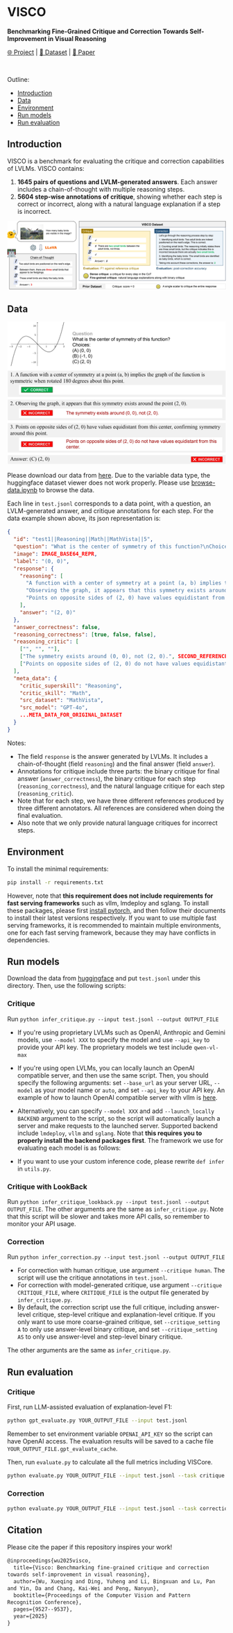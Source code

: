 # VISCO

**Benchmarking Fine-Grained Critique and Correction Towards Self-Improvement in Visual Reasoning**

[🌐 Project](https://visco-benchmark.github.io/) | [🤗 Dataset](https://huggingface.co/datasets/uclanlp/VISCO) | [📖 Paper](https://arxiv.org/abs/2412.02172)

<br/>

Outline:
* [Introduction](#introduction)
* [Data](#data)
* [Environment](#environment)
* [Run models](#run-models)
* [Run evaluation](#run-evaluation)

## Introduction

VISCO is a benchmark for evaluating the critique and correction capabilities of LVLMs. VISCO contains:
1. **1645 pairs of questions and LVLM-generated answers**. Each answer includes a chain-of-thought with multiple reasoning steps.
2. **5604 step-wise annotations of critique**, showing whether each step is correct or incorrect, along with a natural language explanation if a step is incorrect.

![Overview](static/teaser.jpg)

## Data

![Example](static/examples.1.jpg)

Please download our data from [here](https://huggingface.co/datasets/uclanlp/VISCO). Due to the variable data type, the huggingface dataset viewer does not work properly. Please use [browse-data.ipynb](browse-data.ipynb) to browse the data. 

Each line in `test.jsonl` corresponds to a data point, with a question, an LVLM-generated answer, and critique annotations for each step. For the data example shown above, its json representation is:
```json
{
  "id": "test1||Reasoning||Math||MathVista||5",
  "question": "What is the center of symmetry of this function?\nChoices:\n(A) (0, 0)\n(B) (-1, 0)\n(C) (2, 0)",
  "image": IMAGE_BASE64_REPR,
  "label": "(0, 0)",
  "response": {
    "reasoning": [
      "A function with a center of symmetry at a point (a, b) implies the graph of the function is symmetric when rotated 180 degrees about this point.",
      "Observing the graph, it appears that this symmetry exists around the point (2, 0).",
      "Points on opposite sides of (2, 0) have values equidistant from this center, confirming symmetry around this point."
    ],
    "answer": "(2, 0)"
  },
  "answer_correctness": false,
  "reasoning_correctness": [true, false, false],
  "reasoning_critic": [
    ["", "", ""],
    ["The symmetry exists around (0, 0), not (2, 0).", SECOND_REFERENCE, THIRD_REFERENCE],
    ["Points on opposite sides of (2, 0) do not have values equidistant from this center.", SECOND_REFERENCE, THIRD_REFERENCE],
  ],
  "meta_data": {
    "critic_superskill": "Reasoning",
    "critic_skill": "Math",
    "src_dataset": "MathVista",
    "src_model": "GPT-4o",
    ...META_DATA_FOR_ORIGINAL_DATASET
  }
}
```

Notes:
* The field `response` is the answer generated by LVLMs. It includes a chain-of-thought (field `reasoning`) and the final answer (field `answer`).
* Annotations for critique include three parts: the binary critique for final answer (`answer_correctness`), the binary critique for each step (`reasoning_correctness`), and the natural language critique for each step (`reasoning_critic`).
* Note that for each step, we have three different references produced by three different annotators. All references are considered when doing the final evaluation.
* Also note that we only provide natural language critiques for incorrect steps.

## Environment

To install the minimal requirements:
```bash
pip install -r requirements.txt
```

However, note that **this requirement does not include requirements for fast serving frameworks** such as vllm, lmdeploy and sglang. To install these packages, please first [install pytorch](https://pytorch.org/get-started/locally/), and then follow their documents to install their latest versions respectively. If you want to use multiple fast serving frameworks, it is recommended to maintain multiple environments, one for each fast serving framework, because they may have conflicts in dependencies.

## Run models

Download the data from [huggingface](https://huggingface.co/datasets/uclanlp/VISCO) and put `test.jsonl` under this directory. Then, use the following scripts:

### Critique

Run `python infer_critique.py --input test.jsonl --output OUTPUT_FILE`

* If you're using proprietary LVLMs such as OpenAI, Anthropic and Gemini models, use `--model XXX` to specify the model and use `--api_key` to provide your API key. The proprietary models we test include `qwen-vl-max`
* If you're using open LVLMs, you can locally launch an OpenAI compatible server, and then use the same script. Then, you should specify the following arguments: set `--base_url` as your server URL, `--model` as your model name or `auto`, and set `--api_key` to your API key. An example of how to launch OpenAI compatible server with vllm is [here](https://docs.vllm.ai/en/latest/serving/openai_compatible_server.html).
* Alternatively, you can specify `--model XXX` and add `--launch_locally BACKEND` argument to the script, so the script will automatically launch a server and make requests to the launched server. Supported backend include `lmdeploy`, `vllm` and `sglang`. Note that **this requires you to properly install the backend packages first**. The framework we use for evaluating each model is as follows:

* If you want to use your custom inference code, please rewrite `def infer` in `utils.py`.

### Critique with LookBack

Run `python infer_critique_lookback.py --input test.jsonl --output OUTPUT_FILE`. The other arguments are the same as `infer_critique.py`. Note that this script will be slower and takes more API calls, so remember to monitor your API usage.

### Correction

Run `python infer_correction.py --input test.jsonl --output OUTPUT_FILE`
* For correction with human critique, use argument `--critique human`. The script will use the critique annotations in `test.jsonl`.
* For correction with model-generated critique, use argument `--critique CRITIQUE_FILE`, where `CRITIQUE_FILE` is the output file generated by `infer_critique.py`.
* By default, the correction script use the full critique, including answer-level critique, step-level critique and explanation-level critique. If you only want to use more coarse-grained critique, set `--critique_setting A` to only use answer-level binary critique, and set `--critique_setting AS` to only use answer-level and step-level binary critique.

The other arguments are the same as `infer_critique.py`.

## Run evaluation

### Critique

First, run LLM-assisted evaluation of explanation-level F1:
```bash
python gpt_evaluate.py YOUR_OUTPUT_FILE --input test.jsonl
```
Remember to set environment variable `OPENAI_API_KEY` so the script can have OpenAI access. The evaluation results will be saved to a cache file `YOUR_OUTPUT_FILE.gpt_evaluate_cache`.

Then, run `evaluate.py` to calculate all the full metrics including VISCore.
```bash
python evaluate.py YOUR_OUTPUT_FILE --input test.jsonl --task critique
```

### Correction
```bash
python evaluate.py YOUR_OUTPUT_FILE --input test.jsonl --task correction
```

## Citation
Please cite the paper if this repository inspires your work!

```
@inproceedings{wu2025visco,
  title={Visco: Benchmarking fine-grained critique and correction towards self-improvement in visual reasoning},
  author={Wu, Xueqing and Ding, Yuheng and Li, Bingxuan and Lu, Pan and Yin, Da and Chang, Kai-Wei and Peng, Nanyun},
  booktitle={Proceedings of the Computer Vision and Pattern Recognition Conference},
  pages={9527--9537},
  year={2025}
}
```

